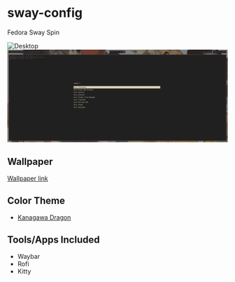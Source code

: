 # sway-config
Fedora Sway Spin

![Desktop](./Screenshot.png)
![Rofi](./Rofi.png)

## Wallpaper
[Wallpaper link](https://wall.alphacoders.com/big.php?i=259294)

## Color Theme
- [Kanagawa Dragon](https://github.com/rebelot/kanagawa.nvim?tab=readme-ov-file)

## Tools/Apps Included
- Waybar
- Rofi  
- Kitty
